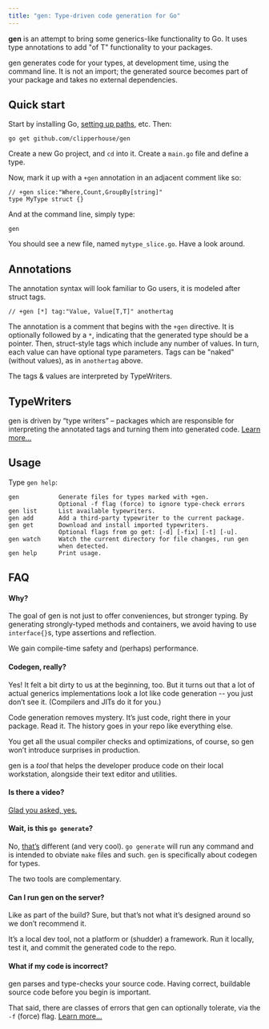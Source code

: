 ```yaml
---
title: "gen: Type-driven code generation for Go"
---
```


**gen** is an attempt to bring some generics-like functionality to Go. It uses type annotations to add "of T" functionality to your packages.

gen generates code for your types, at development time, using the command line. It is not an import; the generated source becomes part of your package and takes no external dependencies.

## Quick start

Start by installing Go, [setting up paths](http://golang.org/doc/code.html), etc. Then:

	go get github.com/clipperhouse/gen

Create a new Go project, and `cd` into it. Create a `main.go` file and define a type.

Now, mark it up with a `+gen` annotation in an adjacent comment like so:

	// +gen slice:"Where,Count,GroupBy[string]"
	type MyType struct {}

And at the command line, simply type:

	gen

You should see a new file, named `mytype_slice.go`. Have a look around.

## Annotations

The annotation syntax will look familiar to Go users, it is modeled after struct tags.

	// +gen [*] tag:"Value, Value[T,T]" anothertag

The annotation is a comment that begins with the `+gen` directive. It is optionally followed by a `*`, indicating that the generated type should be a pointer. Then, struct-style tags which include any number of values. In turn, each value can have optional type parameters. Tags can be "naked" (without values), as in `anothertag` above.

The tags & values are interpreted by TypeWriters.

## TypeWriters

gen is driven by “type writers” – packages which are responsible for interpreting the annotated tags and turning them into generated code. [Learn more...](/gen/typewriters/)

## Usage

Type `gen help`:

	gen           Generate files for types marked with +gen.
	              Optional -f flag (force) to ignore type-check errors
	gen list      List available typewriters.
	gen add       Add a third-party typewriter to the current package.
	gen get       Download and install imported typewriters. 
	              Optional flags from go get: [-d] [-fix] [-t] [-u].
	gen watch     Watch the current directory for file changes, run gen
	              when detected. 
	gen help      Print usage.

## FAQ

#### Why?

The goal of gen is not just to offer conveniences, but stronger typing. By generating strongly-typed methods and containers, we avoid having to use `interface{}`s, type assertions and reflection.

We gain compile-time safety and (perhaps) performance.

#### Codegen, really?

Yes! It felt a bit dirty to us at the beginning, too. But it turns out that a lot of actual generics implementations look a lot like code generation -- you just don’t see it. (Compilers and JITs do it for you.)

Code generation removes mystery. It’s just code, right there in your package. Read it. The history goes in your repo like everything else.

You get all the usual compiler checks and optimizations, of course, so gen won’t introduce surprises in production.

gen is a *tool* that helps the developer produce code on their local workstation, alongside their text editor and utilities.

#### Is there a video?

[Glad you asked, yes.](https://www.youtube.com/watch?v=KY8OXFi3CDU)

#### Wait, is this `go generate`?

No, [that’s](https://docs.google.com/document/d/1V03LUfjSADDooDMhe-_K59EgpTEm3V8uvQRuNMAEnjg/edit) different (and very cool). `go generate` will run any command and is intended to obviate `make` files and such. `gen` is specifically about codegen for types.

The two tools are complementary.

#### Can I run gen on the server?

Like as part of the build? Sure, but that’s not what it’s designed around so we don’t recommend it.

It’s a local dev tool, not a platform or (shudder) a framework. Run it locally, test it, and commit the generated code to the repo.

#### What if my code is incorrect?

gen parses and type-checks your source code. Having correct, buildable source code before you begin is important.

That said, there are classes of errors that gen can optionally tolerate, via the `-f` (force) flag. [Learn more...](/gen/force/)

